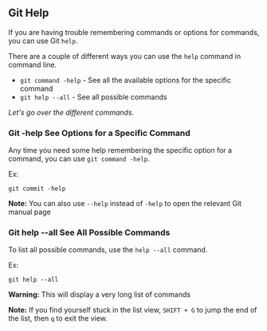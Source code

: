 ## Git Help

If you are having trouble remembering commands or options for commands, you can use Git `help`.

There are a couple of different ways you can use the `help` command in command line.

- `git command -help` -  See all the available options for the specific command
- `git help --all` -  See all possible commands

*Let's go over the different commands.*

### Git -help See Options for a Specific Command

Any time you need some help remembering the specific option for a command, you can use `git command -help`.

Ex:

`git commit -help`

**Note:** You can also use `--help` instead of `-help` to open the relevant Git manual page

### Git help --all See All Possible Commands

To list all possible commands, use the `help --all` command.

Ex:

`git help --all`

**Warning:** This will display a very long list of commands

**Note:** If you find yourself stuck in the list view, `SHIFT + G` to jump the end of the list, then `q` to exit the view.